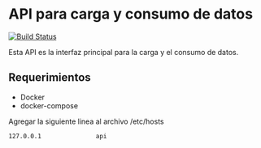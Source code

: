 # API para carga y consumo de datos

[![Build Status](https://travis-ci.org/QuitoAbierto/api-datos.svg?branch=master)](https://travis-ci.org/QuitoAbierto/api-datos)

Esta API es la interfaz principal para la carga y el consumo de datos.

## Requerimientos

- Docker
- docker-compose

Agregar la siguiente linea al archivo /etc/hosts

`127.0.0.1               api`
